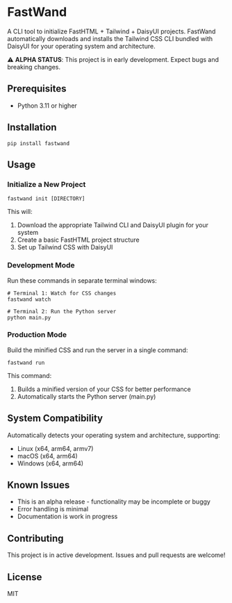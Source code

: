 # FastWand

A CLI tool to initialize FastHTML + Tailwind + DaisyUI projects. FastWand automatically downloads and installs the Tailwind CSS CLI bundled with DaisyUI for your operating system and architecture.

⚠️ **ALPHA STATUS**: This project is in early development. Expect bugs and breaking changes.

## Prerequisites

- Python 3.11 or higher

## Installation

    pip install fastwand

## Usage

### Initialize a New Project

    fastwand init [DIRECTORY]

This will:
1. Download the appropriate Tailwind CLI and DaisyUI plugin for your system
2. Create a basic FastHTML project structure
3. Set up Tailwind CSS with DaisyUI

### Development Mode
Run these commands in separate terminal windows:

    # Terminal 1: Watch for CSS changes
    fastwand watch

    # Terminal 2: Run the Python server
    python main.py

### Production Mode
Build the minified CSS and run the server in a single command:

    fastwand run

This command:
1. Builds a minified version of your CSS for better performance
2. Automatically starts the Python server (main.py)


## System Compatibility

Automatically detects your operating system and architecture, supporting:
- Linux (x64, arm64, armv7)
- macOS (x64, arm64)
- Windows (x64, arm64)

## Known Issues

- This is an alpha release - functionality may be incomplete or buggy
- Error handling is minimal
- Documentation is work in progress

## Contributing

This project is in active development. Issues and pull requests are welcome!

## License

MIT